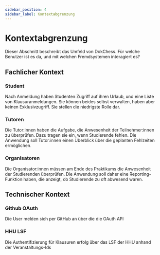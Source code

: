 ```yaml
---
sidebar_position: 4
sidebar_label: Kontextabgrenzung
---
```


# Kontextabgrenzung
Dieser Abschnitt beschreibt das Umfeld von DokChess. Für welche Benutzer ist es da, und mit welchen Fremdsystemen interagiert es?


## Fachlicher Kontext

### Student
Nach Anmeldung haben Studenten Zugriff auf ihren Urlaub, und eine Liste von Klausuranmeldungen.
Sie können beides selbst verwalten, haben aber keinen Exklusivzugriff.
Sie stellen die niedrigste Rolle dar.

### Tutoren
Die Tutor:innen haben die Aufgabe, die Anwesenheit der Teilnehmer:innen zu überprüfen. Dazu tragen sie ein, wenn Studierende fehlen. Die Anwendung soll Tutor:innen einen Überblick über die geplanten Fehlzeiten ermöglichen.

### Organisatoren
Die Organisator:innen müssen am Ende des Praktikums die Anwesenheit der Studierenden überprüfen. Die Anwendung soll daher eine Reporting-Funktion haben, die anzeigt, ob Studierende zu oft abwesend waren.

## Technischer Kontext

### Github OAuth
Die User melden sich per GitHub an über die die OAuth API

### HHU LSF
Die Authentifizierung für Klausuren erfolg über das LSF der HHU anhand der Veranstaltungs-Ids
